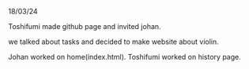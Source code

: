 18/03/24

Toshifumi made github page and invited johan.

we talked about tasks and decided to make website about violin.

Johan worked on home(index.html).
Toshifumi worked on history page.